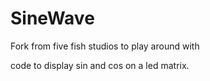 # SineWave
Fork from five fish studios to play around with

code to display sin and cos on a led matrix.


